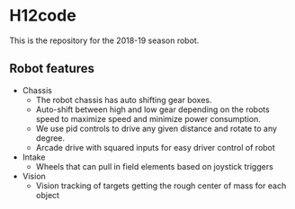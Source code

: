 # H12code


This is the repository for the 2018-19 season robot.


## Robot features
* Chassis
  - The robot chassis has auto shifting gear boxes.
  - Auto-shift between high and low gear depending on the robots speed to maximize speed and minimize power consumption.
  - We use pid controls to drive any given distance and rotate to any degree.
  - Arcade drive with squared inputs for easy driver control of robot
* Intake
  - Wheels that can pull in field elements based on joystick triggers
* Vision
  - Vision tracking of targets getting the rough center of mass for each object
